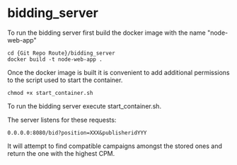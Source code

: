 # bidding_server

To run the bidding server first build the docker image with the name "node-web-app"
  
  ```
  cd {Git Repo Route}/bidding_server
  docker build -t node-web-app .
  ```
  
Once the docker image is built it is convenient to add additional permissions to the script used to start the container.

  ```
  chmod +x start_container.sh
  ```
  
To run the bidding server execute start_container.sh.

The server listens for these requests:

  ```
  0.0.0.0:8080/bid?position=XXX&publisheridYYY
  ```

It will attempt to find compatible campaigns amongst the stored ones and return the one with the highest CPM.
